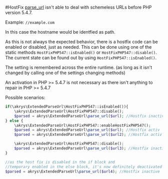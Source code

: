 #HostFix
[parse_url](https://php.net/manual/en/function.parse-url.php#refsect1-function.parse-url-changelog)
isn't able to deal with schemeless URLs before PHP version 5.4.7.

Example: `//example.com`

In this case the hostname would be identfied as path.

As this is not always the expected behavior, there is a hostfix code can be
enabled or disabled, just as needed. This can be done using one of the static
methods `HostFixPHP547::isEnabled()` or `HostFixPHP547::disable()`. The current
state can be found out by using `HostFixPHP547::isEnabled()`.

The setting is remembered across the entire runtime. (as long as it isn't
changed by calling one of the settings changing methods)

An activation in PHP >= 5.4.7 is not necessary as there isn't anything to repair
in PHP >= 5.4.7

Possible scenarios:
```php
if(\akrys\ExtendedParseUrl\HostFixPHP547::isEnabled()){
	\akrys\ExtendedParseUrl\HostFixPHP547::disable();
	$parsed = akrys\ExtendedParseUrl\parse_url($url); //Hostfix inactive
} else {
	\akrys\ExtendedParseUrl\HostFixPHP547::enableHostFixPHP547();
	$parsed = akrys\ExtendedParseUrl\parse_url($url); //Hostfix activ
	$parsed = akrys\ExtendedParseUrl\parse_url($url2); //Hostfix activ

	\akrys\ExtendedParseUrl\HostFixPHP547::disable();
	$parsed = akrys\ExtendedParseUrl\parse_url($url3); //Hostfix inactiv
}

//as the host fix is disabled in the if block and
//temporary enabled in the else block, it's now definitely deactivated
$parsed = akrys\ExtendedParseUrl\parse_url($url4); //Hostfix inactive
```

